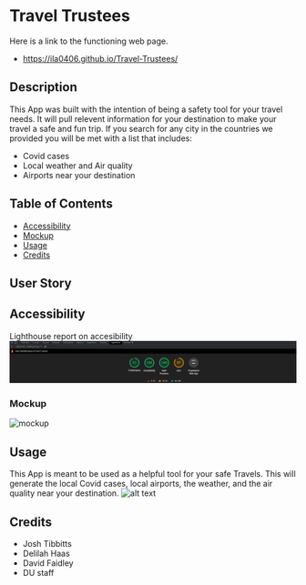 # Travel Trustees
Here is a link to the functioning web page.
- https://ila0406.github.io/Travel-Trustees/
## Description
This App was built with the intention of being a safety tool for your travel needs. It will pull relevent information for your destination to make your travel a safe and fun trip. If you search for any city in the countries we provided you will be met with a list that includes:
- Covid cases
- Local weather and Air quality
- Airports near your destination
## Table of Contents
- [Accessibility](#accessibility)
- [Mockup](#mockup)
- [Usage](#usage)
- [Credits](#credits)

## User Story
## Accessibility
Lighthouse report on accesibility
![Lighthouse](./assets/img/accessibility.png)
### Mockup
![mockup](./assets/images/mockup.gif)
## Usage
This App is meant to be used as a helpful tool for your safe Travels. This will generate the local Covid cases, local airports, the weather, and the air quality near your destination.
    ![alt text](assets/img/screenshot.png)
## Credits
- Josh Tibbitts
- Delilah Haas
- David Faidley
- DU staff